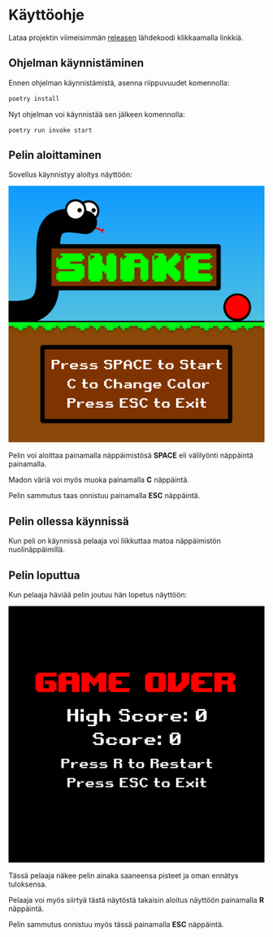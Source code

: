 # Käyttöohje

Lataa projektin viimeisimmän [releasen](https://github.com/Kilpikonna02/ot-harjoitustyo/releases) lähdekoodi klikkaamalla linkkiä.

## Ohjelman käynnistäminen

Ennen ohjelman käynnistämistä, asenna riippuvuudet komennolla:

```bash
poetry install
```

Nyt ohjelman voi käynnistää sen jälkeen komennolla:

```
poetry run invoke start
```

## Pelin aloittaminen

Sovellus käynnistyy aloitys näyttöön:

![](./kuvat/start_screen.png)

Pelin voi aloittaa painamalla näppäimistösä __SPACE__ eli välilyönti näppäintä painamalla.

Madon väriä voi myös muoka painamalla __C__ näppäintä.

Pelin sammutus taas onnistuu painamalla __ESC__ näppäintä.

## Pelin ollessa käynnissä

Kun peli on käynnissä pelaaja voi liikkuttaa matoa näppäimistön nuolinäppäimillä.

## Pelin loputtua

Kun pelaaja häviää pelin joutuu hän lopetus näyttöön:

![](./kuvat/end_screen.png)

Tässä pelaaja näkee pelin ainaka saaneensa pisteet ja oman ennätys tuloksensa.

Pelaaja voi myös siirtyä tästä näytöstä takaisin aloitus näyttöön painamalla __R__ näppäintä.

Pelin sammutus onnistuu myös tässä painamalla __ESC__ näppäintä.
